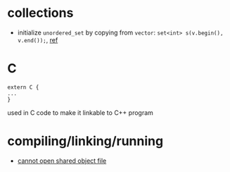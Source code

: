 # collections

- initialize `unordered_set` by copying from `vector`: `set<int> s(v.begin(), v.end());`, [ref](https://stackoverflow.com/questions/6448967/can-i-copy-vector-elements-in-set-using-the-copy-algorithm)

# C

```
extern C {
...
}
```

used in C code to make it linkable to C++ program

# compiling/linking/running

- [cannot open shared object file](https://stackoverflow.com/questions/480764/linux-error-while-loading-shared-libraries-cannot-open-shared-object-file-no-s)